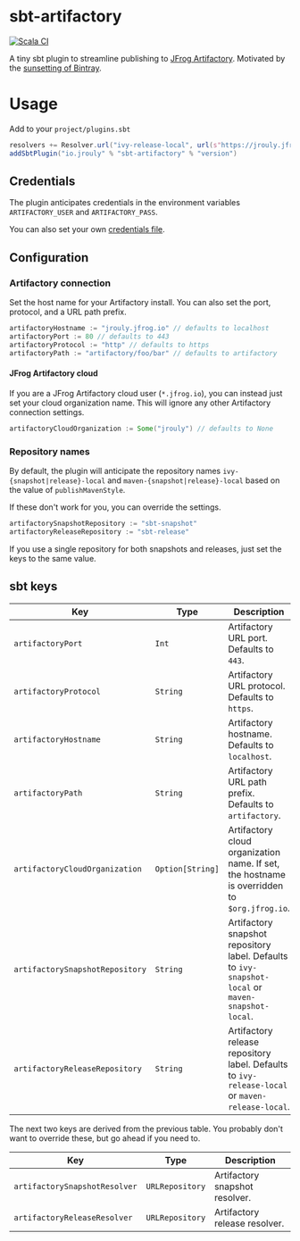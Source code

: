 # sbt-artifactory

[![Scala CI](https://github.com/jrouly/sbt-artifactory/workflows/Scala%20CI/badge.svg?branch=master)](https://github.com/jrouly/sbt-artifactory/actions?query=workflow%3A%22Scala+CI%22)

A tiny sbt plugin to streamline publishing to [JFrog Artifactory](https://jfrog.com/artifactory/).
Motivated by the [sunsetting of Bintray](https://jfrog.com/blog/into-the-sunset-bintray-jcenter-gocenter-and-chartcenter/).

# Usage

Add to your `project/plugins.sbt`

```sbt
resolvers += Resolver.url("ivy-release-local", url(s"https://jrouly.jfrog.io/artifactory/ivy-release-local"))(Resolver.ivyStylePatterns)
addSbtPlugin("io.jrouly" % "sbt-artifactory" % "version")
```

## Credentials

The plugin anticipates credentials in the environment variables `ARTIFACTORY_USER` and `ARTIFACTORY_PASS`.

You can also set your own [credentials file](https://www.scala-sbt.org/1.x/docs/Publishing.html#Credentials).

## Configuration

### Artifactory connection

Set the host name for your Artifactory install.
You can also set the port, protocol, and a URL path prefix.

```sbt
artifactoryHostname := "jrouly.jfrog.io" // defaults to localhost
artifactoryPort := 80 // defaults to 443
artifactoryProtocol := "http" // defaults to https
artifactoryPath := "artifactory/foo/bar" // defaults to artifactory
```

#### JFrog Artifactory cloud

If you are a JFrog Artifactory cloud user (`*.jfrog.io`), you can instead just set your cloud organization name.
This will ignore any other Artifactory connection settings.

```sbt
artifactoryCloudOrganization := Some("jrouly") // defaults to None
```

### Repository names

By default, the plugin will anticipate the repository names `ivy-{snapshot|release}-local` and `maven-{snapshot|release}-local` based on the value of `publishMavenStyle`.

If these don't work for you, you can override the settings.
```sbt
artifactorySnapshotRepository := "sbt-snapshot"
artifactoryReleaseRepository := "sbt-release"
```

If you use a single repository for both snapshots and releases, just set the keys to the same value.

## sbt keys

| Key | Type | Description |
| --- | ---- | ----------- |
| `artifactoryPort` | `Int` | Artifactory URL port. Defaults to `443`. |
| `artifactoryProtocol` | `String` | Artifactory URL protocol. Defaults to `https`. |
| `artifactoryHostname` | `String` | Artifactory hostname. Defaults to `localhost`. |
| `artifactoryPath` | `String` | Artifactory URL path prefix. Defaults to `artifactory`. |
| `artifactoryCloudOrganization` | `Option[String]` | Artifactory cloud organization name. If set, the hostname is overridden to `$org.jfrog.io`. |
| `artifactorySnapshotRepository` | `String` | Artifactory snapshot repository label. Defaults to `ivy-snapshot-local` or `maven-snapshot-local`. |
| `artifactoryReleaseRepository` | `String` | Artifactory release repository label. Defaults to `ivy-release-local` or `maven-release-local`. |

The next two keys are derived from the previous table.
You probably don't want to override these, but go ahead if you need to.

| Key | Type | Description |
| --- | ---- | ----------- |
| `artifactorySnapshotResolver` | `URLRepository` | Artifactory snapshot resolver. |
| `artifactoryReleaseResolver` | `URLRepository` | Artifactory release resolver. |

